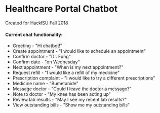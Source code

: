 # Healthcare Portal Chatbot

Created for HackISU Fall 2018


#### Current chat functionality:
- Greeting 			-	"Hi chatbot!"
- Create appointment 		- 	"I would like to schedule an appointment"
- Confirm doctor		- 	"Dr. Fung"
- Confirm date			-	"on Wednesday"
- Next appointment		-	"When is my next appointment?"
- Request refill		-	"I would like a refill of my medicine"
- Prescription complaint	-	"I would like to try a different prescriptions"
- Medicine name			-	"Bumetanide"
- Message doctor		-	"Could I leave the doctor a message?"
- Note to doctor		-	"My knee has been acting up"
- Review lab results		-	"May I see my recent lab results?"
- View outstanding bills	-	"Show me my outstanding bills"
